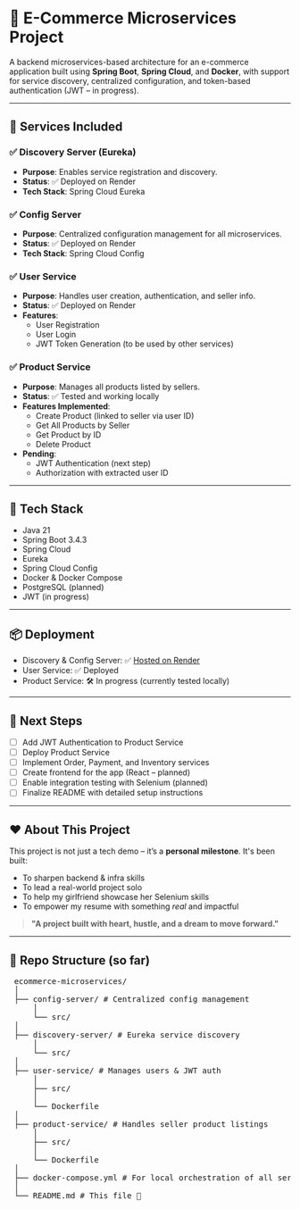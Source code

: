 # 🛒 E-Commerce Microservices Project

A backend microservices-based architecture for an e-commerce application built using **Spring Boot**, **Spring Cloud**, and **Docker**, with support for service discovery, centralized configuration, and token-based authentication (JWT – in progress).

---

## 🧩 Services Included

### ✅ Discovery Server (Eureka)
- **Purpose**: Enables service registration and discovery.
- **Status**: ✅ Deployed on Render
- **Tech Stack**: Spring Cloud Eureka

### ✅ Config Server
- **Purpose**: Centralized configuration management for all microservices.
- **Status**: ✅ Deployed on Render
- **Tech Stack**: Spring Cloud Config

### ✅ User Service
- **Purpose**: Handles user creation, authentication, and seller info.
- **Status**: ✅ Deployed on Render
- **Features**:
  - User Registration
  - User Login
  - JWT Token Generation (to be used by other services)

### ✅ Product Service
- **Purpose**: Manages all products listed by sellers.
- **Status**: ✅ Tested and working locally
- **Features Implemented**:
  - Create Product (linked to seller via user ID)
  - Get All Products by Seller
  - Get Product by ID
  - Delete Product
- **Pending**:
  - JWT Authentication (next step)
  - Authorization with extracted user ID

---

## 🔧 Tech Stack

- Java 21
- Spring Boot 3.4.3
- Spring Cloud
- Eureka
- Spring Cloud Config
- Docker & Docker Compose
- PostgreSQL (planned)
- JWT (in progress)

---

## 📦 Deployment

- Discovery & Config Server: ✅ [Hosted on Render](https://render.com/)
- User Service: ✅ Deployed
- Product Service: 🛠️ In progress (currently tested locally)

---

## 🚧 Next Steps

- [ ] Add JWT Authentication to Product Service
- [ ] Deploy Product Service
- [ ] Implement Order, Payment, and Inventory services
- [ ] Create frontend for the app (React – planned)
- [ ] Enable integration testing with Selenium (planned)
- [ ] Finalize README with detailed setup instructions

---

## ❤️ About This Project

This project is not just a tech demo – it’s a **personal milestone**. It's been built:
- To sharpen backend & infra skills
- To lead a real-world project solo
- To help my girlfriend showcase her Selenium skills
- To empower my resume with something *real* and impactful

> **"A project built with heart, hustle, and a dream to move forward."**

---

## 📁 Repo Structure (so far)
<pre>
 ecommerce-microservices/ 
 │ 
 ├── config-server/ # Centralized config management 
     │ 
     └── src/ 
 │ 
 ├── discovery-server/ # Eureka service discovery 
     │ 
     └── src/ 
 │ 
 ├── user-service/ # Manages users & JWT auth 
     │ 
     ├── src/ 
     │ 
     └── Dockerfile 
 │ 
 ├── product-service/ # Handles seller product listings 
     │ 
     ├── src/ 
     │ 
     └── Dockerfile 
 │ 
 ├── docker-compose.yml # For local orchestration of all services 
 │ 
 └── README.md # This file 👋
</pre>
